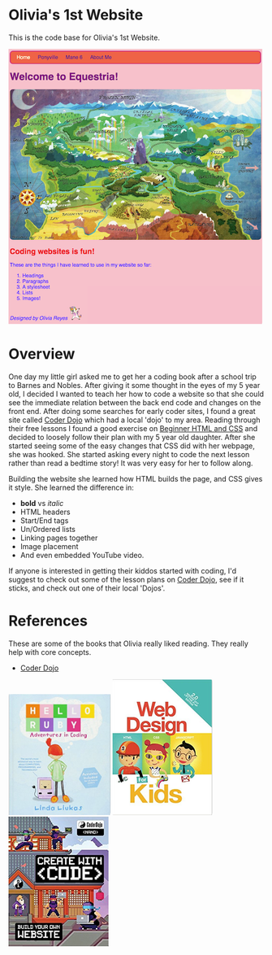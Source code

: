 # Olivia's 1st Website

This is the code base for Olivia's 1st Website.

![Screen Shot](images/screenshot_index.png)


# Overview

One day my little girl asked me to get her a coding book after a school trip to Barnes and Nobles. After giving it some thought in the eyes of my 5 year old, I decided I wanted to teach her how to code a website so that she could see the immediate relation between the back end code and changes on the front end. After doing some searches for early coder sites, I found a great site called [Coder Dojo](https://coderdojo.com/) which had a local 'dojo' to my area. Reading through their free lessons I found a good exercise on [Beginner HTML and CSS](https://legacy.gitbook.com/book/coderdojo/beginner-html-css/details) and decided to loosely follow their plan with my 5 year old daughter. After she started seeing some of the easy changes that CSS did with her webpage, she was hooked. She started asking every night to code the next lesson rather than read a bedtime story! It was very easy for her to follow along.

Building the website she learned how HTML builds the page, and CSS gives it style. She learned the difference in:
* **bold** vs _italic_
* HTML headers
* Start/End tags
* Un/Ordered lists
* Linking pages together
* Image placement
* And even embedded YouTube video.

If anyone is interested in getting their kiddos started with coding, I'd suggest to check out some of the lesson plans on [Coder Dojo](https://coderdojo.com/), see if it sticks, and check out one of their local 'Dojos'.


# References

These are some of the books that Olivia really liked reading. They really help with core concepts.

* [Coder Dojo](https://coderdojo.com/)

[![Hello Ruby](images/hello_ruby.png)](http://a.co/hKquy4Q)
[![Web Design for Kids](images/webdesign_kids.png)](http://a.co/fkwDu2n)
[![CoderDojo Nano: Building a Website](images/coder_dojo.png)](http://a.co/7A0jw80)
